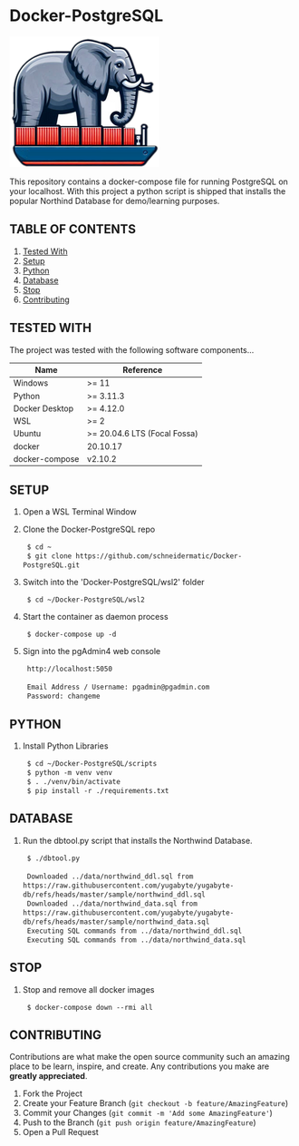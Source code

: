 # Docker-PostgreSQL

![LOGO](assets/images/Logo01.png)

This repository contains a docker-compose file for running PostgreSQL on your localhost.
With this project a python script is shipped that installs the popular Northind Database
for demo/learning purposes.

## TABLE OF CONTENTS
<ol>
<li><a href="#tested-with">Tested With</a></li>
<li><a href="#setup">Setup</a></li>
<li><a href="#python">Python</a></li>
<li><a href="#database">Database</a></li>
<li><a href="#stop">Stop</a></li>
<li><a href="#contributing">Contributing</a></li>
</ol>

## TESTED WITH
The project was tested with the following software components...

Name           | Reference    
-------------- | --------------- 
Windows        | >= 11
Python         | >= 3.11.3
Docker Desktop | >= 4.12.0
WSL            | >= 2
Ubuntu         | >= 20.04.6 LTS (Focal Fossa)
docker         | 20.10.17
docker-compose | v2.10.2

## SETUP
1. Open a WSL Terminal Window

2. Clone the Docker-PostgreSQL repo

        $ cd ~
        $ git clone https://github.com/schneidermatic/Docker-PostgreSQL.git

3. Switch into the 'Docker-PostgreSQL/wsl2' folder

        $ cd ~/Docker-PostgreSQL/wsl2

4. Start the container as daemon process
   
        $ docker-compose up -d

5. Sign into the pgAdmin4 web console

        http://localhost:5050

        Email Address / Username: pgadmin@pgadmin.com
        Password: changeme

## PYTHON
1. Install Python Libraries

        $ cd ~/Docker-PostgreSQL/scripts
        $ python -m venv venv
        $ . ./venv/bin/activate
        $ pip install -r ./requirements.txt

## DATABASE
1. Run the dbtool.py script that installs the Northwind Database.

        $ ./dbtool.py

        Downloaded ../data/northwind_ddl.sql from https://raw.githubusercontent.com/yugabyte/yugabyte-db/refs/heads/master/sample/northwind_ddl.sql
        Downloaded ../data/northwind_data.sql from https://raw.githubusercontent.com/yugabyte/yugabyte-db/refs/heads/master/sample/northwind_data.sql
        Executing SQL commands from ../data/northwind_ddl.sql
        Executing SQL commands from ../data/northwind_data.sql

## STOP
1. Stop and remove all docker images
   
        $ docker-compose down --rmi all

## CONTRIBUTING
Contributions are what make the open source community such an amazing place to be learn, inspire, and create. Any contributions you make are **greatly appreciated**.

1. Fork the Project
2. Create your Feature Branch (`git checkout -b feature/AmazingFeature`)
3. Commit your Changes (`git commit -m 'Add some AmazingFeature'`)
4. Push to the Branch (`git push origin feature/AmazingFeature`)
5. Open a Pull Request